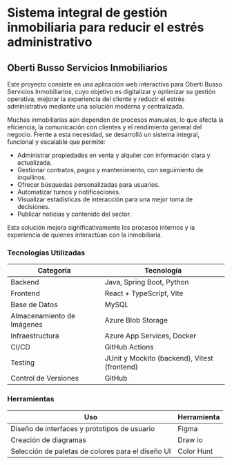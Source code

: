 # Sistema integral de gestión inmobiliaria para reducir el estrés administrativo
## Oberti Busso Servicios Inmobiliarios

Este proyecto consiste en una aplicación web interactiva para Oberti Busso Servicios Inmobiliarios, cuyo objetivo es digitalizar y optimizar su gestión operativa, mejorar la experiencia del cliente y reducir el estrés administrativo mediante una solución moderna y centralizada.

Muchas inmobiliarias aún dependen de procesos manuales, lo que afecta la eficiencia, la comunicación con clientes y el rendimiento general del negocio. Frente a esta necesidad, se desarrolló un sistema integral, funcional y escalable que permite:

- Administrar propiedades en venta y alquiler con información clara y actualizada.  
- Gestionar contratos, pagos y mantenimiento, con seguimiento de inquilinos.  
- Ofrecer búsquedas personalizadas para usuarios.  
- Automatizar turnos y notificaciones.  
- Visualizar estadísticas de interacción para una mejor toma de decisiones.  
- Publicar noticias y contenido del sector.

Esta solución mejora significativamente los procesos internos y la experiencia de quienes interactúan con la inmobiliaria.


### Tecnologías Utilizadas
| Categoría                 | Tecnología                                   |
|---------------------------|----------------------------------------------|
| Backend                   | Java, Spring Boot, Python                    |
| Frontend                  | React + TypeScript, Vite                     |
| Base de Datos             | MySQL                                        |
| Almacenamiento de Imágenes| Azure Blob Storage                           |
| Infraestructura           | Azure App Services, Docker                   |
| CI/CD                     | GitHub Actions                               |
| Testing                   | JUnit y Mockito (backend), Vitest (frontend) |
| Control de Versiones      | GitHub                                       |

### Herramientas
| Uso                                                 | Herramienta              |
|-----------------------------------------------------|--------------------------|
| Diseño de interfaces y prototipos de usuario        | Figma                    |
| Creación de diagramas                               | Draw io                  |
| Selección de paletas de colores para el diseño UI   | Color Hunt               |

